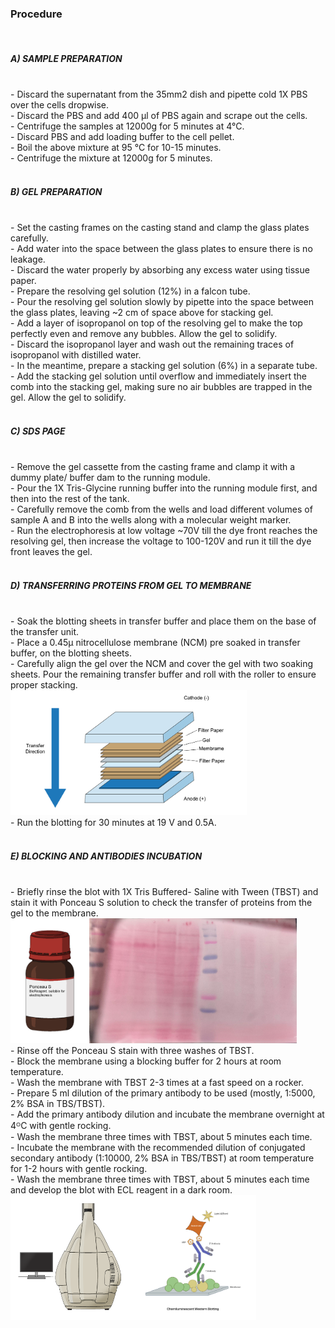 ### Procedure
<br>

##### A) SAMPLE PREPARATION <br>
<br>
- Discard the supernatant from the 35mm2 dish and pipette cold 1X PBS over the cells dropwise.<br>
- Discard the PBS and add 400 µl of PBS again and scrape out the cells.<br>
- Centrifuge the samples at 12000g for 5 minutes at 4°C.<br>
- Discard PBS and add loading buffer to the cell pellet.<br>
- Boil the above mixture at 95 °C for 10-15 minutes.<br>
- Centrifuge the mixture at 12000g for 5 minutes.<br>
<br>

##### B) GEL PREPARATION <br>
<br>
- Set the casting frames on the casting stand and clamp the glass plates carefully.<br>
- Add water into the space between the glass plates to ensure there is no leakage.<br>
- Discard the water properly by absorbing any excess water using tissue paper.<br>
- Prepare the resolving gel solution (12%) in a falcon tube.<br>
- Pour the resolving gel solution slowly by pipette into the space between the glass plates, leaving ~2 cm of space above for stacking gel.<br>
- Add a layer of isopropanol on top of the resolving gel to make the top perfectly even and remove any bubbles. Allow the gel to solidify.<br>
- Discard the isopropanol layer and wash out the remaining traces of isopropanol with distilled water.<br>
- In the meantime, prepare a stacking gel solution (6%) in a separate tube.<br>
- Add the stacking gel solution until overflow and immediately insert the comb into the stacking gel, making sure no air bubbles are trapped in the gel. Allow the gel to solidify.<br>
<br>

##### C) SDS PAGE <br>
<br>
- Remove the gel cassette from the casting frame and clamp it with a dummy plate/ buffer dam to the running module.<br>
- Pour the 1X Tris-Glycine running buffer into the running module first, and then into the rest of the tank.<br>
- Carefully remove the comb from the wells and load different volumes of sample A and B into the wells along with a molecular weight marker.<br>
- Run the electrophoresis at low voltage ~70V till the dye front reaches the resolving gel, then increase the voltage to 100-120V and run it till the dye front leaves the gel.<br>
<br>

##### D) TRANSFERRING PROTEINS FROM GEL TO MEMBRANE <br>
<br>
- Soak the blotting sheets in transfer buffer and place them on the base of the transfer unit.<br>
- Place a 0.45μ nitrocellulose membrane (NCM) pre soaked in transfer buffer, on the blotting sheets.<br>
- Carefully align the gel over the NCM and cover the gel with two soaking sheets. Pour the remaining transfer buffer and roll with the roller to ensure proper stacking.<br>
<img src="./images/image2.png" height="200" alt="Western blot Image"><br>
- Run the blotting for 30 minutes at 19 V and 0.5A.<br>
<br>

##### E) BLOCKING AND ANTIBODIES INCUBATION <br>
<br>
- Briefly rinse the blot with 1X Tris Buffered- Saline with Tween (TBST) and stain it with Ponceau S solution to check the transfer of proteins from the gel to the membrane.<br>
<img src="./images/image3.png" alt="Image" height="200"><img src="./images/image4.jpg" alt="Image" height="200"><br>
- Rinse off the Ponceau S stain with three washes of TBST.<br>
- Block the membrane using a blocking buffer for 2 hours at room temperature.<br>
- Wash the membrane with TBST 2-3 times at a fast speed on a rocker.<br>
- Prepare 5 ml dilution of the primary antibody to be used (mostly, 1:5000, 2% BSA in TBS/TBST).<br>
- Add the primary antibody dilution and incubate the membrane overnight at 4ᴼC with gentle rocking.<br>
- Wash the membrane three times with TBST, about 5 minutes each time.<br>
- Incubate the membrane with the recommended dilution of conjugated secondary antibody (1:10000, 2% BSA in TBS/TBST) at room temperature for 1-2 hours with gentle rocking.<br>
- Wash the membrane three times with TBST, about 5 minutes each time and develop the blot with ECL reagent in a dark room.<br>
<img src="./images/image5.png" alt="Image" height="200"><img src="./images/image6.png" alt="Image" height="200"><br>